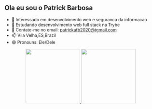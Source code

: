 ## Ola eu sou o Patrick Barbosa

- 🔭 Interessado em desenvolvimento web e seguranca da informacao
- 🌱 Estudando desenvolvimento web full stack na Trybe
- 💬 Contate-me no email: patrickafb2020@tgmail.com
- 📫 Vila Velha,ES,Brazil
- 😄 Pronouns: Ele/Dele

<div align="center">
  <a href="https://github.com/rafaballerini">
  <img height="180em" src="https://github-readme-stats.vercel.app/api?username=rafaballerini&show_icons=true&theme=dracula&include_all_commits=true&count_private=true"/>
  <img height="180em" src="https://github-readme-stats.vercel.app/api/top-langs/?username=rafaballerini&layout=compact&langs_count=7&theme=dracula"/>
</div>
